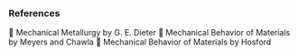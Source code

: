 ### References<br>
	Mechanical Metallurgy by G. E. Dieter
	Mechanical Behavior of Materials by Meyers and Chawla
	Mechanical Behavior of Materials by Hosford
